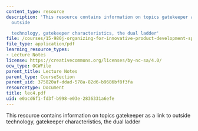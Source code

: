 ```yaml
---
content_type: resource
description: 'This resource contains information on topics gatekeeper as a link to
  outside

  technology, gatekeeper characteristics, the dual ladder'
file: /courses/15-980j-organizing-for-innovative-product-development-spring-2007/e0acd6f1fd3fb998e03e2836331a6efe_lec4.pdf
file_type: application/pdf
learning_resource_types:
- Lecture Notes
license: https://creativecommons.org/licenses/by-nc-sa/4.0/
ocw_type: OCWFile
parent_title: Lecture Notes
parent_type: CourseSection
parent_uid: 375820af-ddad-578a-82d6-b9686bf8f3fa
resourcetype: Document
title: lec4.pdf
uid: e0acd6f1-fd3f-b998-e03e-2836331a6efe
---
```

This resource contains information on topics gatekeeper as a link to outside
technology, gatekeeper characteristics, the dual ladder